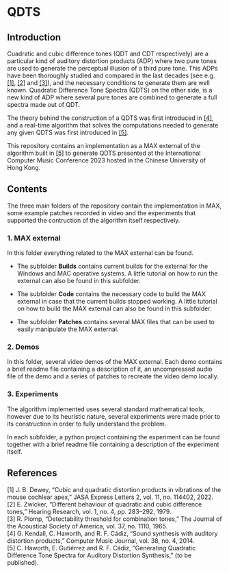 # QDTS

## Introduction

Cuadratic and cubic difference tones (QDT and CDT respectively) are
a particular kind of auditory distortion products (ADP) where two 
pure tones are used to generate the perceptual illusion of a third 
pure tone. This ADPs have been thoroughly studied and compared in the
last decades (see e.g. [[1]](#1), [[2]](#2) and [[3]](#3)),
and the necessary conditions to generate them are well known.
Quadratic Difference Tone Spectra (QDTS) on the other side, is a 
new kind of ADP where several pure tones are combined to generate a 
full spectra made out of QDT.

The theory behind the construction of a QDTS was first introduced in 
[[4]](#4), and a real-time algorithm that solves the computations
needed to generate any given QDTS was first introduced in [[5]](#5).

This repository contains an implementation as a MAX external of 
the algorithm built in [[5]](#5) to generate QDTS presented at the 
International Computer Music Conference 2023 hosted in the Chinese 
University of Hong Kong.

## Contents

The three main folders of the repository contain the implementation
in MAX, some example patches recorded in video and the experiments
that supported the contruction of the algorithm itself respectively.

### 1. MAX external

In this folder everything related to the MAX external can be found.

- The subfolder **Builds** contains current builds for the external
for the Windows and MAC operative systems. A little tutorial on how
to run the external can also be found in this subfolder.

- The subfolder **Code** contains the necessary code to build the MAX
external in case that the current builds stopped working. A little
tutorial on how to build the MAX external can also be found in this
subfolder.

- The subfolder **Patches** contains several MAX files that can be used 
to easily manipulate the MAX external. 

### 2. Demos

In this folder, several video demos of the MAX external. Each demo 
contains a brief readme file containing a description of it, an 
uncompressed audio file of the demo and a series of patches to recreate
the video demo locally.

### 3. Experiments

The algorithm implemented uses several standard mathematical tools,
however due to its heuristic nature, several experiments were made 
prior to its construction in order to fully understand the problem.

In each subfolder, a python project containing the experiment can be
found together with a brief readme file containing a description of
the experiment itself.  

## References

<a id="1">[1]</a> J. B. Dewey, “Cubic and quadratic distortion products in vibrations of the mouse cochlear apex,” JASA Express Letters 2, vol. 11, no. 114402, 2022.\
<a id="2">[2]</a> E. Zwicker, “Different behaviour of quadratic and cubic difference tones,” Hearing Research, vol. 1, no. 4, pp. 283–292, 1979.\
<a id="3">[3]</a> R. Plomp, “Detectability threshold for combination tones,” The Journal of the Acoustical Society of America, vol. 37, no. 1110, 1965.\
<a id="4">[4]</a> G. Kendall, C. Haworth, and R. F. Cádiz, “Sound synthesis with auditory distortion products,” Computer Music Journal, vol. 38, no. 4, 2014.\
<a id="5">[5]</a> C. Haworth, E. Gutiérrez and R. F. Cádiz, “Generating Quadratic Difference Tone Spectra for Auditory Distortion Synthesis,” (to be published).